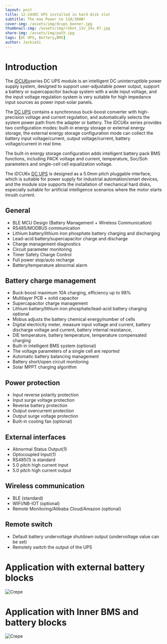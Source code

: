 ```yaml
---
layout: post
title: 12-24VDC UPS installed in hard disk slot
subtitle: The max Power to 12A/300W!
cover-img: /assets/img/dcups_banner.jpg
thumbnail-img: /assets/img/robot_12v_24v_07.jpg
share-img: /assets/img/path.jpg
tags: [DC UPS, Battery,BMS]
author: JackieXi
---
```


# Introduction
The [iDCU6x](https://www.rfnets.com/dc-ups-list/dcups-rdcu6x-m-buck-boost)series DC UPS module is an intelligent DC uninterruptible power supply system, designed to support user-adjustable power output, support a battery or supercapacitor backup system with a wide input voltage, and the input voltage regulation system is very suitable for high impedance input sources as power input-solar panels. 

The [DC UPS](https://www.rfnets.com/dc-ups-list) contains a synchronous buck-boost converter with high-precision voltage and current
regulation, and automatically selects the system power path from the adapter or battery. The iDCU6x series provides two configuration modes: built-in energy storage or external energy storage, the external energy storage configuration mode can collect the battery input voltage/current, output voltage/current, battery voltage/current in real time. 

The built-in energy storage configuration adds intelligent battery pack BMS functions, including PACK voltage and current, temperature, Soc/Soh parameters and single-cell cell equalization voltage.

The iDCU6x [DC UPS](https://www.rfnets.com/dc-ups-list) is designed as a 5.0mm pitch pluggable interface, which is suitable for power supply for industrial automation/smart devices, and the module size supports the installation of mechanical hard disks, especially suitable for artificial intelligence scenarios where the motor starts inrush current.
## General
* BLE MCU Design (Battery Management + Wireless Communication)
* RS485/MODBUS communication
* Lithium battery/lithium iron phosphate battery charging and discharging
* Lead-acid battery/supercapacitor charge and discharge
* Charge management diagnostics
* Circuit parameter monitoring
* Timer Safety Charge Control
* Full power stop/auto recharge
* Battery/temperature abnormal alarm

## Battery charge management
* Buck-boost maximum 10A charging, efficiency up to 98%
* Multilayer PCB + solid capacitor
* Supercapacitor charge management
* Lithium battery/lithium iron phosphate/lead-acid battery charging optional
* Mobus adjusts the battery chemical energy/number of cells
* Digital electricity meter, measure input voltage and current, battery discharge voltage and current, battery internal resistance,
* DIE temperature, battery temperature, temperature compensated charging
* Built-in intelligent BMS system (optional)
* The voltage parameters of a single cell are reported
* Automatic battery balancing management
* Battery short/open circuit monitoring
* Solar MPPT charging algorithm

## Power protection
* Input reverse polarity protection
* Input surge voltage protection
* Reverse battery protection
* Output overcurrent protection
* Output surge voltage protection
* Built-in cooling fan (optional)

## External interfaces
* Abnormal Status Output(1)
* Optocoupled Input(1)
* RS485(1) is standard
* 5.0 pitch high current input
* 5.0 pitch high current output

## Wireless communication
* BLE (standard)
* WIFI/NB-IOT (optional)
* Remote Monitoring/Alibaba Cloud/Amazon (optional)
  
## Remote switch
* Default battery undervoltage shutdown output (undervoltage value can be set)
* Remotely switch the output of the UPS
  
# Application with external battery blocks

![Crepe](https://beautifuljekyll.com/assets/img/8815ups_app.png)

# Application with Inner BMS and battery blocks

![Crepe](https://beautifuljekyll.com/assets/img/8815ups_app1.png)
